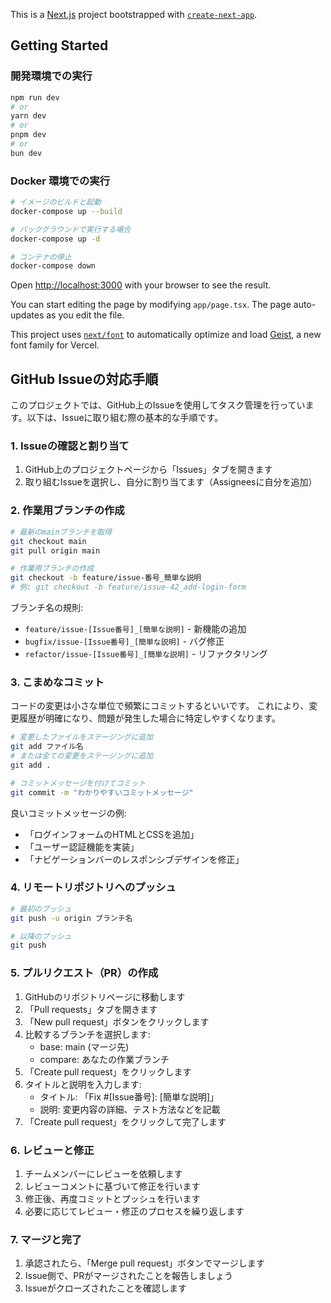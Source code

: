 This is a [Next.js](https://nextjs.org) project bootstrapped with [`create-next-app`](https://nextjs.org/docs/app/api-reference/cli/create-next-app).

## Getting Started

### 開発環境での実行

```bash
npm run dev
# or
yarn dev
# or
pnpm dev
# or
bun dev
```

### Docker 環境での実行

```bash
# イメージのビルドと起動
docker-compose up --build

# バックグラウンドで実行する場合
docker-compose up -d

# コンテナの停止
docker-compose down
```

Open [http://localhost:3000](http://localhost:3000) with your browser to see the result.

You can start editing the page by modifying `app/page.tsx`. The page auto-updates as you edit the file.

This project uses [`next/font`](https://nextjs.org/docs/app/building-your-application/optimizing/fonts) to automatically optimize and load [Geist](https://vercel.com/font), a new font family for Vercel.

## GitHub Issueの対応手順

このプロジェクトでは、GitHub上のIssueを使用してタスク管理を行っています。以下は、Issueに取り組む際の基本的な手順です。

### 1. Issueの確認と割り当て

1. GitHub上のプロジェクトページから「Issues」タブを開きます
2. 取り組むIssueを選択し、自分に割り当てます（Assigneesに自分を追加）

### 2. 作業用ブランチの作成

```bash
# 最新のmainブランチを取得
git checkout main
git pull origin main

# 作業用ブランチの作成
git checkout -b feature/issue-番号_簡単な説明
# 例: git checkout -b feature/issue-42_add-login-form
```

ブランチ名の規則:
- `feature/issue-[Issue番号]_[簡単な説明]` - 新機能の追加
- `bugfix/issue-[Issue番号]_[簡単な説明]` - バグ修正
- `refactor/issue-[Issue番号]_[簡単な説明]` - リファクタリング

### 3. こまめなコミット

コードの変更は小さな単位で頻繁にコミットするといいです。
これにより、変更履歴が明確になり、問題が発生した場合に特定しやすくなります。

```bash
# 変更したファイルをステージングに追加
git add ファイル名
# または全ての変更をステージングに追加
git add .

# コミットメッセージを付けてコミット
git commit -m "わかりやすいコミットメッセージ"
```

良いコミットメッセージの例:
- 「ログインフォームのHTMLとCSSを追加」
- 「ユーザー認証機能を実装」
- 「ナビゲーションバーのレスポンシブデザインを修正」

### 4. リモートリポジトリへのプッシュ

```bash
# 最初のプッシュ
git push -u origin ブランチ名

# 以降のプッシュ
git push
```

### 5. プルリクエスト（PR）の作成

1. GitHubのリポジトリページに移動します
2. 「Pull requests」タブを開きます
3. 「New pull request」ボタンをクリックします
4. 比較するブランチを選択します:
   - base: main (マージ先)
   - compare: あなたの作業ブランチ
5. 「Create pull request」をクリックします
6. タイトルと説明を入力します:
   - タイトル: 「Fix #[Issue番号]: [簡単な説明]」
   - 説明: 変更内容の詳細、テスト方法などを記載
7. 「Create pull request」をクリックして完了します

### 6. レビューと修正

1. チームメンバーにレビューを依頼します
2. レビューコメントに基づいて修正を行います
3. 修正後、再度コミットとプッシュを行います
4. 必要に応じてレビュー・修正のプロセスを繰り返します

### 7. マージと完了

1. 承認されたら、「Merge pull request」ボタンでマージします
2. Issue側で、PRがマージされたことを報告しましょう
3. Issueがクローズされたことを確認します
